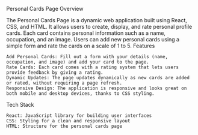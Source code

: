 Personal Cards Page
Overview

The Personal Cards Page is a dynamic web application built using React, CSS, and HTML. It allows users to create, display, and rate personal profile cards. Each card contains personal information such as a name, occupation, and an image. Users can add new personal cards using a simple form and rate the cards on a scale of 1 to 5.
Features

    Add Personal Cards: Fill out a form with your details (name, occupation, and image) and add your card to the page.
    Rate Cards: Each card comes with a rating system that lets users provide feedback by giving a rating.
    Dynamic Updates: The page updates dynamically as new cards are added or rated, without requiring a page refresh.
    Responsive Design: The application is responsive and looks great on both mobile and desktop devices, thanks to CSS styling.

Tech Stack

    React: JavaScript library for building user interfaces
    CSS: Styling for a clean and responsive layout
    HTML: Structure for the personal cards page
